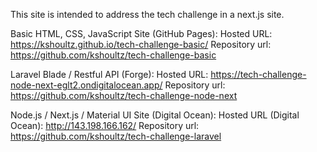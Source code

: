 This site is intended to address the tech challenge in a next.js site.

Basic HTML, CSS, JavaScript Site (GitHub Pages):
Hosted URL: <https://kshoultz.github.io/tech-challenge-basic/>
Repository url: <https://github.com/kshoultz/tech-challenge-basic>

Laravel Blade / Restful API (Forge):
Hosted URL: <https://tech-challenge-node-next-eglt2.ondigitalocean.app/>
Repository url: <https://github.com/kshoultz/tech-challenge-node-next>

Node.js / Next.js / Material UI Site (Digital Ocean):
Hosted URL (Digital Ocean): <http://143.198.166.162/>
Repository url: <https://github.com/kshoultz/tech-challenge-laravel>
